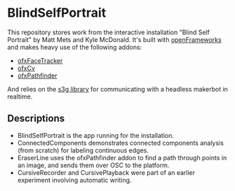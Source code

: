 # BlindSelfPortrait

This repository stores work from the interactive installation "Blind Self Portrait" by Matt Mets and Kyle McDonald. It's built with [openFrameworks](http://www.openframeworks.cc/) and makes heavy use of the following addons:

* [ofxFaceTracker](https://github.com/kylemcdonald/ofxFaceTracker)
* [ofxCv](https://github.com/kylemcdonald/ofxCv)
* [ofxPathfinder](https://github.com/kylemcdonald/ofxPathfinder/)

And relies on the [s3g library](https://github.com/makerbot/s3g/) for communicating with a headless makerbot in realtime.

## Descriptions

* BlindSelfPortrait is the app running for the installation.
* ConnectedComponents demonstrates connected components analysis (from scratch) for labeling continuous edges.
* EraserLine uses the ofxPathfinder addon to find a path through points in an image, and sends them over OSC to the platform.
* CursiveRecorder and CursivePlayback were part of an earlier experiment involving automatic writing.